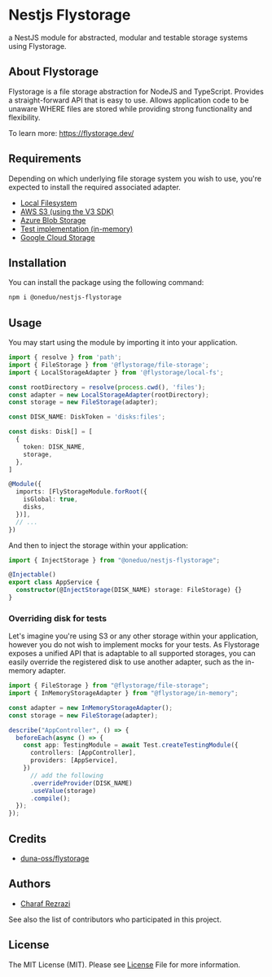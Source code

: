 # Nestjs Flystorage

a NestJS module for abstracted, modular and testable storage systems using Flystorage.

## About Flystorage

Flystorage is a file storage abstraction for NodeJS and TypeScript. Provides a straight-forward API that is easy to use. Allows application code to be unaware WHERE files are stored while providing strong functionality and flexibility.

To learn more: https://flystorage.dev/

## Requirements

Depending on which underlying file storage system you wish to use, you're expected to install the required associated adapter.

- [Local Filesystem](https://www.npmjs.com/package/@flystorage/local-fs)
- [AWS S3 (using the V3 SDK)](https://www.npmjs.com/package/@flystorage/aws-s3)
- [Azure Blob Storage](https://www.npmjs.com/package/@flystorage/azure-storage-blob)
- [Test implementation (in-memory)](https://www.npmjs.com/package/@flystorage/in-memory)
- [Google Cloud Storage](https://www.npmjs.com/package/@flystorage/google-cloud-storage)

## Installation

You can install the package using the following command:

```bash
npm i @oneduo/nestjs-flystorage
```

## Usage

You may start using the module by importing it into your application.

```typescript
import { resolve } from 'path';
import { FileStorage } from '@flystorage/file-storage';
import { LocalStorageAdapter } from '@flystorage/local-fs';

const rootDirectory = resolve(process.cwd(), 'files');
const adapter = new LocalStorageAdapter(rootDirectory);
const storage = new FileStorage(adapter);

const DISK_NAME: DiskToken = 'disks:files';

const disks: Disk[] = [
  {
    token: DISK_NAME,
    storage,
  },
]

@Module({
  imports: [FlyStorageModule.forRoot({
    isGlobal: true,
    disks,
  })],
  // ...
})
```

And then to inject the storage within your application:

```typescript
import { InjectStorage } from "@oneduo/nestjs-flystorage";

@Injectable()
export class AppService {
  constructor(@InjectStorage(DISK_NAME) storage: FileStorage) {}
}
```

### Overriding disk for tests

Let's imagine you're using S3 or any other storage within your application, however you do not wish to implement mocks for your tests.
As Flystorage exposes a unified API that is adaptable to all supported storages, you can easily override the registered disk to use another adapter, such as the in-memory adapter.

```typescript
import { FileStorage } from "@flystorage/file-storage";
import { InMemoryStorageAdapter } from "@flystorage/in-memory";

const adapter = new InMemoryStorageAdapter();
const storage = new FileStorage(adapter);

describe("AppController", () => {
  beforeEach(async () => {
    const app: TestingModule = await Test.createTestingModule({
      controllers: [AppController],
      providers: [AppService],
    })
      // add the following
      .overrideProvider(DISK_NAME)
      .useValue(storage)
      .compile();
  });
});
```

## Credits

- [duna-oss/flystorage](https://github.com/duna-oss/flystorage)

## Authors

- [Charaf Rezrazi](https://www.github.com/rezrazi)

See also the list of contributors who participated in this project.

## License

The MIT License (MIT). Please see [License](https://choosealicense.com/licenses/mit/) File for more information.
